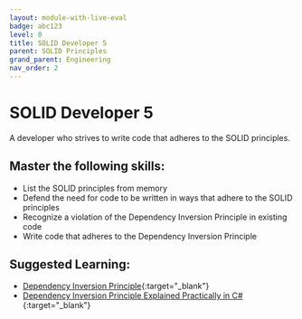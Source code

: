 ```yaml
---
layout: module-with-live-eval
badge: abc123
level: 0
title: SOLID Developer 5
parent: SOLID Principles
grand_parent: Engineering
nav_order: 2
---
```

# SOLID Developer 5

A developer who strives to write code that adheres to the SOLID principles.

## Master the following skills:

- List the SOLID principles from memory
- Defend the need for code to be written in ways that adhere to the SOLID principles
- Recognize a violation of the Dependency Inversion Principle in existing code
- Write code that adheres to the Dependency Inversion Principle

## Suggested Learning:

- [Dependency Inversion Principle](https://www.youtube.com/watch?v=9oHY5TllWaU&list=PLZlA0Gpn_vH9kocFX7R7BAe_CvvOCO_p9&index=5){:target="\_blank"}
- [Dependency Inversion Principle Explained Practically in C#](https://www.youtube.com/watch?v=NnZZMkwI6KI){:target="\_blank"}


